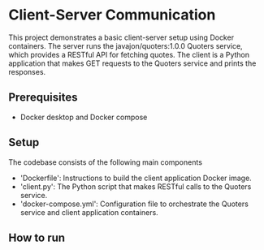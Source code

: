 # Client-Server Communication
This project demonstrates a basic client-server setup using Docker containers. The server runs the javajon/quoters:1.0.0 Quoters service, which provides a RESTful API for fetching quotes. The client is a Python application that makes GET requests to the Quoters service and prints the responses.

## Prerequisites
- Docker desktop and Docker compose

## Setup
The codebase consists of the following main components
- 'Dockerfile': Instructions to build the client application Docker image.
- 'client.py': The Python script that makes RESTful calls to the Quoters service.
- 'docker-compose.yml': Configuration file to orchestrate the Quoters service and client application containers.

## How to run


